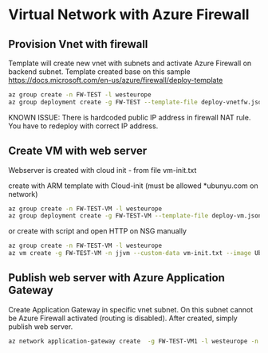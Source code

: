 # Virtual Network with Azure Firewall

## Provision Vnet with firewall
Template will create new vnet with subnets and activate Azure Firewall on backend subnet.
Template created base on this sample https://docs.microsoft.com/en-us/azure/firewall/deploy-template

```bash
az group create -n FW-TEST -l westeurope
az group deployment create -g FW-TEST --template-file deploy-vnetfw.json --parameters deploy-vnetfw-params.json
```
KNOWN ISSUE: There is hardcoded public IP address in firewall NAT rule. You have to redeploy with correct IP address.

## Create VM with web server
Webserver is created with cloud init - from file vm-init.txt

create with ARM template with Cloud-init (must be allowed *ubunyu.com on network)
```bash
az group create -n FW-TEST-VM -l westeurope
az group deployment create -g FW-TEST-VM --template-file deploy-vm.json --parameters deploy-vm-params.json
```

or create with script and open HTTP on NSG manually
```bash
az group create -n FW-TEST-VM -l westeurope
az vm create -g FW-TEST-VM -n jjvm --custom-data vm-init.txt --image UbuntuLTS --subnet $(az network vnet subnet show -g FW-TEST --vnet-name jjtestfw-vnet -n backend -o tsv --query id) --authentication-type password --admin-username jj --admin-password Azure-1234567890
```

## Publish web server with Azure Application Gateway
Create Application Gateway in specific vnet subnet. On this subnet cannot be Azure Firewall activated (routing is disabled). After created, simply publish web server.

```bash
az network application-gateway create  -g FW-TEST-VM1 -l westeurope -n jjtestfw-appgw --capacity 2 --sku Standard_Medium --frontend-port 80 --http-settings-port 80 --http-settings-protocol http --routing-rule-type Basic --public-ip-address-allocation Dynamic --subnet $(az network vnet subnet show -g FW-TEST --vnet-name jjtestfw-vnet -n appgw -o tsv --query id) --servers 10.1.0.4
```